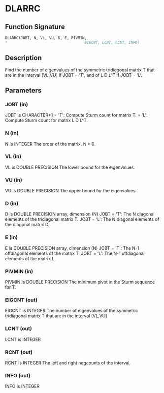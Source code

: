 # DLARRC

## Function Signature

```fortran
DLARRC(JOBT, N, VL, VU, D, E, PIVMIN,
*                                   EIGCNT, LCNT, RCNT, INFO)
```

## Description


 Find the number of eigenvalues of the symmetric tridiagonal matrix T
 that are in the interval (VL,VU] if JOBT = 'T', and of L D L^T
 if JOBT = 'L'.

## Parameters

### JOBT (in)

JOBT is CHARACTER*1 = 'T': Compute Sturm count for matrix T. = 'L': Compute Sturm count for matrix L D L^T.

### N (in)

N is INTEGER The order of the matrix. N > 0.

### VL (in)

VL is DOUBLE PRECISION The lower bound for the eigenvalues.

### VU (in)

VU is DOUBLE PRECISION The upper bound for the eigenvalues.

### D (in)

D is DOUBLE PRECISION array, dimension (N) JOBT = 'T': The N diagonal elements of the tridiagonal matrix T. JOBT = 'L': The N diagonal elements of the diagonal matrix D.

### E (in)

E is DOUBLE PRECISION array, dimension (N) JOBT = 'T': The N-1 offdiagonal elements of the matrix T. JOBT = 'L': The N-1 offdiagonal elements of the matrix L.

### PIVMIN (in)

PIVMIN is DOUBLE PRECISION The minimum pivot in the Sturm sequence for T.

### EIGCNT (out)

EIGCNT is INTEGER The number of eigenvalues of the symmetric tridiagonal matrix T that are in the interval (VL,VU]

### LCNT (out)

LCNT is INTEGER

### RCNT (out)

RCNT is INTEGER The left and right negcounts of the interval.

### INFO (out)

INFO is INTEGER

